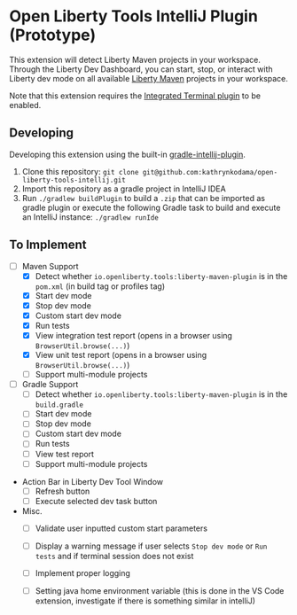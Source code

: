 # Open Liberty Tools IntelliJ Plugin (Prototype)

This extension will detect Liberty Maven projects in your
workspace.  Through the Liberty Dev Dashboard, you can start,
stop, or interact with Liberty dev mode on all available 
[Liberty Maven](https://github.com/OpenLiberty/ci.maven/blob/master/docs/dev.md#dev) projects in your workspace.

Note that this extension requires the [Integrated Terminal plugin](https://plugins.jetbrains.com/plugin/13123-terminal) to be enabled.


## Developing
Developing this extension using the built-in [gradle-intellij-plugin](https://github.com/JetBrains/gradle-intellij-plugin/).

1. Clone this repository: `git clone git@github.com:kathrynkodama/open-liberty-tools-intellij.git`
2. Import this repository as a gradle project in IntelliJ IDEA
3. Run `./gradlew buildPlugin` to build a `.zip` that can be imported as gradle plugin or execute the following Gradle task to build and execute an IntelliJ instance:
`./gradlew runIde`


## To Implement
- [ ] Maven Support
    - [x] Detect whether `io.openliberty.tools:liberty-maven-plugin` is in the `pom.xml` (in build tag or profiles tag)
    - [x] Start dev mode
    - [x] Stop dev mode
    - [x] Custom start dev mode
    - [x] Run tests
    - [x] View integration test report (opens in a browser using `BrowserUtil.browse(...)`)
    - [x] View unit test report (opens in a browser using `BrowserUtil.browse(...)`)
    - [ ] Support multi-module projects
    
- [ ] Gradle Support
    - [ ] Detect whether `io.openliberty.tools:liberty-maven-plugin` is in the `build.gradle`
    - [ ] Start dev mode
    - [ ] Stop dev mode
    - [ ] Custom start dev mode
    - [ ] Run tests
    - [ ] View test report
    - [ ] Support multi-module projects

- Action Bar in Liberty Dev Tool Window
    - [ ] Refresh button
    - [ ] Execute selected dev task button

- Misc.
    - [ ] Validate user inputted custom start parameters
    - [ ] Display a warning message if user selects `Stop dev mode` or `Run tests` and if terminal session does not exist
    - [ ] Implement proper logging
    - [ ] Setting java home environment variable (this is done in the VS Code extension, investigate if there is something similar in intelliJ)
    
